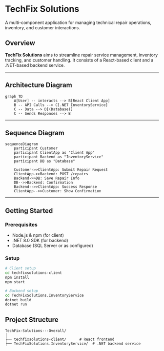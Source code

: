 # TechFix Solutions

A multi-component application for managing technical repair operations, inventory, and customer interactions.

## Overview

**TechFix Solutions** aims to streamline repair service management, inventory tracking, and customer handling. It consists of a React-based client and a .NET-based backend service.

---

## Architecture Diagram

```mermaid
graph TD
    A[User] -- interacts --> B[React Client App]
    B -- API Calls --> C[.NET InventoryService]
    C -- Data --> D[(Database)]
    C -- Sends Responses --> B
```

---
## Sequence Diagram

```mermaid
sequenceDiagram
    participant Customer
    participant ClientApp as "Client App"
    participant Backend as "InventoryService"
    participant DB as "Database"

    Customer->>ClientApp: Submit Repair Request
    ClientApp->>Backend: POST /repairs
    Backend->>DB: Save Repair Info
    DB-->>Backend: Confirmation
    Backend-->>ClientApp: Success Response
    ClientApp-->>Customer: Show Confirmation
```

---

## Getting Started

### Prerequisites

- Node.js & npm (for client)
- .NET 8.0 SDK (for backend)
- Database (SQL Server or as configured)

### Setup

```bash
# Client setup
cd techfixsolutions-client
npm install
npm start

# Backend setup
cd TechFixSolutions.InventoryService
dotnet build
dotnet run
```


## Project Structure

```
TechFix-Solutions---Overall/
│
├── techfixsolutions-client/      # React frontend
├── TechFixSolutions.InventoryService/  # .NET backend service



